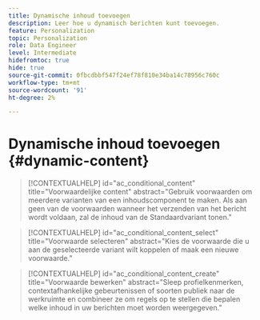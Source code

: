 ```yaml
---
title: Dynamische inhoud toevoegen
description: Leer hoe u dynamisch berichten kunt toevoegen.
feature: Personalization
topic: Personalization
role: Data Engineer
level: Intermediate
hidefromtoc: true
hide: true
source-git-commit: 0fbcdbbf547f24ef78f810e34ba14c78956c760c
workflow-type: tm+mt
source-wordcount: '91'
ht-degree: 2%

---
```



# Dynamische inhoud toevoegen {#dynamic-content}

>[!CONTEXTUALHELP]
>id="ac_conditional_content"
>title="Voorwaardelijke content"
>abstract="Gebruik voorwaarden om meerdere varianten van een inhoudscomponent te maken. Als aan geen van de voorwaarden wanneer het verzenden van het bericht wordt voldaan, zal de inhoud van de Standaardvariant tonen."

>[!CONTEXTUALHELP]
>id="ac_conditional_content_select"
>title="Voorwaarde selecteren"
>abstract="Kies de voorwaarde die u aan de geselecteerde variant wilt koppelen of maak een nieuwe voorwaarde."

>[!CONTEXTUALHELP]
>id="ac_conditional_content_create"
>title="Voorwaarde bewerken"
>abstract="Sleep profielkenmerken, contextafhankelijke gebeurtenissen of soorten publiek naar de werkruimte en combineer ze om regels op te stellen die bepalen welke inhoud in uw berichten moet worden weergegeven."
